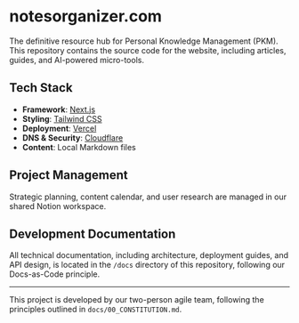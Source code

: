 # notesorganizer.com

The definitive resource hub for Personal Knowledge Management (PKM). This repository contains the source code for the website, including articles, guides, and AI-powered micro-tools.

## Tech Stack

- **Framework**: [Next.js](https://nextjs.org/)
- **Styling**: [Tailwind CSS](https://tailwindcss.com/)
- **Deployment**: [Vercel](https://vercel.com/)
- **DNS & Security**: [Cloudflare](https://www.cloudflare.com/)
- **Content**: Local Markdown files

## Project Management

Strategic planning, content calendar, and user research are managed in our shared Notion workspace.

## Development Documentation

All technical documentation, including architecture, deployment guides, and API design, is located in the `/docs` directory of this repository, following our Docs-as-Code principle.

---

This project is developed by our two-person agile team, following the principles outlined in `docs/00_CONSTITUTION.md`. 